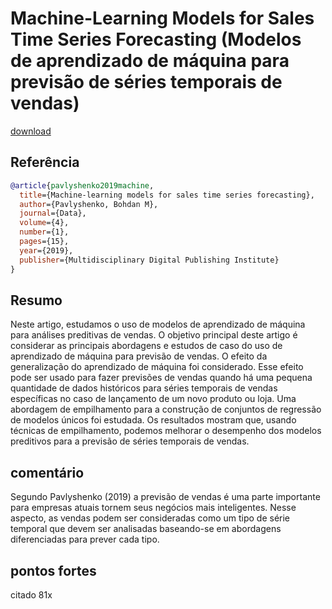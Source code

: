 # Machine-Learning Models for Sales Time Series Forecasting  (Modelos de aprendizado de máquina para previsão de séries temporais de vendas)


[download](file:///C:/Users/fabio/Downloads/data-04-00015-v2.pdf)



## Referência 
``` Bibtex 
@article{pavlyshenko2019machine,
  title={Machine-learning models for sales time series forecasting},
  author={Pavlyshenko, Bohdan M},
  journal={Data},
  volume={4},
  number={1},
  pages={15},
  year={2019},
  publisher={Multidisciplinary Digital Publishing Institute}
}
```
## Resumo

Neste artigo, estudamos o uso de modelos de aprendizado de máquina para análises preditivas de vendas. O objetivo principal deste artigo é considerar as principais abordagens e estudos de caso do uso de aprendizado de máquina para previsão de vendas. O efeito da generalização do aprendizado de máquina foi considerado. Esse efeito pode ser usado para fazer previsões de vendas quando há uma pequena quantidade de dados históricos para séries temporais de vendas específicas no caso de lançamento de um novo produto ou loja. Uma abordagem de empilhamento para a construção de conjuntos de regressão de modelos únicos foi estudada. Os resultados mostram que, usando técnicas de empilhamento, podemos melhorar o desempenho dos modelos preditivos para a previsão de séries temporais de vendas.

## comentário

Segundo Pavlyshenko (2019) a previsão de vendas é uma parte importante para empresas atuais tornem seus negócios mais inteligentes. Nesse aspecto, as vendas podem ser consideradas como um tipo de série temporal que devem ser analisadas baseando-se em abordagens diferenciadas para prever cada tipo.


## pontos fortes
citado 81x